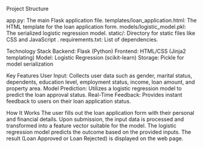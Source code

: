 Project Structure

app.py: The main Flask application file.
templates/loan_application.html: The HTML template for the loan application form.
models/logistic_model.pkl: The serialized logistic regression model.
static/: Directory for static files like CSS and JavaScript .
requirements.txt: List of dependencies.


Technology Stack
Backend: Flask (Python)
Frontend: HTML/CSS (Jinja2 templating)
Model: Logistic Regression (scikit-learn)
Storage: Pickle for model serialization



Key Features
User Input: Collects user data such as gender, marital status, dependents, education level, employment status, income, loan amount, and property area.
Model Prediction: Utilizes a logistic regression model to predict the loan approval status.
Real-Time Feedback: Provides instant feedback to users on their loan application status.



How It Works
The user fills out the loan application form with their personal and financial details.
Upon submission, the input data is processed and transformed into a feature vector suitable for the model.
The logistic regression model predicts the outcome based on the provided inputs.
The result (Loan Approved or Loan Rejected) is displayed on the web page.
